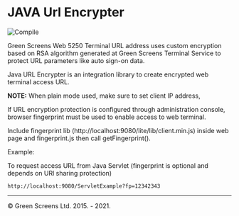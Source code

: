 JAVA Url Encrypter
===================

![Compile](https://github.com/greenscreens-io/java-encrypter/actions/workflows/maven.yml/badge.svg?branch=master) 

Green Screens Web 5250 Terminal URL address uses custom encryption based on RSA algorithm generated at Green Screens Terminal Service to protect URL parameters like auto sign-on data.

Java URL Encrypter is an integration library to create encrypted web terminal access URL.

**NOTE:** 
When plain mode used, make sure to set client IP address,

If URL encryption protection is configured through administration console, browser fingerprint must be used to enable access to web terminal.

Include fingerprint lib (http://localhost:9080/lite/lib/client.min.js) inside web page and fingerprint.js then call getFingerprint().

Example:

To request access URL from Java Servlet (fingerprint is optional and depends on URl sharing protection)
   
    http://localhost:9080/ServletExample?fp=12342343   
 
----------
&copy; Green Screens Ltd. 2015. - 2021.